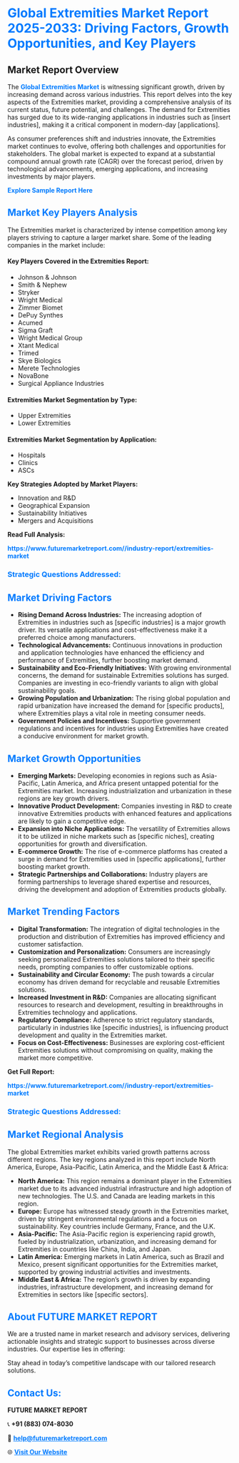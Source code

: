 <h1 style="color: #007BFF;">Global Extremities Market Report 2025-2033: Driving Factors, Growth Opportunities, and Key Players</h1>

<section id="overview">
<h2>Market Report Overview</h2>
<p>The <a href="https://www.futuremarketreport.com//industry-report/extremities-market" style="color: #007BFF; text-decoration: none;"><strong>Global Extremities Market</strong></a> is witnessing significant growth, driven by increasing demand across various industries. This report delves into the key aspects of the Extremities market, providing a comprehensive analysis of its current status, future potential, and challenges. The demand for Extremities has surged due to its wide-ranging applications in industries such as [insert industries], making it a critical component in modern-day [applications].</p>
<p>As consumer preferences shift and industries innovate, the Extremities market continues to evolve, offering both challenges and opportunities for stakeholders. The global market is expected to expand at a substantial compound annual growth rate (CAGR) over the forecast period, driven by technological advancements, emerging applications, and increasing investments by major players.</p>
</section>

<section id="overview">
<p><a href="https://www.futuremarketreport.com//request-sample/reportId=51359" style="color: #007BFF; text-decoration: none;"><strong>Explore Sample Report Here</strong></a></p>
</section>

<section id="key-players">
<h2 style="color: #007BFF;">Market Key Players Analysis</h2>
<p>The Extremities market is characterized by intense competition among key players striving to capture a larger market share. Some of the leading companies in the market include:</p>
<h4>Key Players Covered in the Extremities Report:</h4>
<ul><li>Johnson &amp; Johnson</li><li>Smith &amp; Nephew</li><li>Stryker</li><li>Wright Medical</li><li>Zimmer Biomet</li><li>DePuy Synthes</li><li>Acumed</li><li>Sigma Graft</li><li>Wright Medical Group</li><li>Xtant Medical</li><li>Trimed</li><li>Skye Biologics</li><li>Merete Technologies</li><li>NovaBone</li><li>Surgical Appliance Industries</li></ul>
<h4>Extremities Market Segmentation by Type:</h4>
<ul><li>Upper Extremities</li><li>Lower Extremities</li></ul>

<h4>Extremities Market Segmentation by Application:</h4>
<ul><li>Hospitals</li><li>Clinics</li><li>ASCs</li></ul>
<p><strong>Key Strategies Adopted by Market Players:</strong></p>
<ul>
<li>Innovation and R&D</li>
<li>Geographical Expansion</li>
<li>Sustainability Initiatives</li>
<li>Mergers and Acquisitions</li>
</ul>
</section>

<section>
<p><strong>Read Full Analysis: </strong></p><a href="https://www.futuremarketreport.com//industry-report/extremities-market" style="color: #007BFF; text-decoration: none;"><strong>https://www.futuremarketreport.com//industry-report/extremities-market</strong></a>
<h3 style="color: #007BFF;">Strategic Questions Addressed:</h3>
</section>

<section id="driving-factors">
<h2 style="color: #007BFF;">Market Driving Factors</h2>
<ul>
<li><strong>Rising Demand Across Industries:</strong> The increasing adoption of Extremities in industries such as [specific industries] is a major growth driver. Its versatile applications and cost-effectiveness make it a preferred choice among manufacturers.</li>
<li><strong>Technological Advancements:</strong> Continuous innovations in production and application technologies have enhanced the efficiency and performance of Extremities, further boosting market demand.</li>
<li><strong>Sustainability and Eco-Friendly Initiatives:</strong> With growing environmental concerns, the demand for sustainable Extremities solutions has surged. Companies are investing in eco-friendly variants to align with global sustainability goals.</li>
<li><strong>Growing Population and Urbanization:</strong> The rising global population and rapid urbanization have increased the demand for [specific products], where Extremities plays a vital role in meeting consumer needs.</li>
<li><strong>Government Policies and Incentives:</strong> Supportive government regulations and incentives for industries using Extremities have created a conducive environment for market growth.</li>
</ul>
</section>

<section id="growth-opportunities">
<h2 style="color: #007BFF;">Market Growth Opportunities</h2>
<ul>
<li><strong>Emerging Markets:</strong> Developing economies in regions such as Asia-Pacific, Latin America, and Africa present untapped potential for the Extremities market. Increasing industrialization and urbanization in these regions are key growth drivers.</li>
<li><strong>Innovative Product Development:</strong> Companies investing in R&D to create innovative Extremities products with enhanced features and applications are likely to gain a competitive edge.</li>
<li><strong>Expansion into Niche Applications:</strong> The versatility of Extremities allows it to be utilized in niche markets such as [specific niches], creating opportunities for growth and diversification.</li>
<li><strong>E-commerce Growth:</strong> The rise of e-commerce platforms has created a surge in demand for Extremities used in [specific applications], further boosting market growth.</li>
<li><strong>Strategic Partnerships and Collaborations:</strong> Industry players are forming partnerships to leverage shared expertise and resources, driving the development and adoption of Extremities products globally.</li>
</ul>
</section>

<section id="trending-factors">
<h2 style="color: #007BFF;">Market Trending Factors</h2>
<ul>
<li><strong>Digital Transformation:</strong> The integration of digital technologies in the production and distribution of Extremities has improved efficiency and customer satisfaction.</li>
<li><strong>Customization and Personalization:</strong> Consumers are increasingly seeking personalized Extremities solutions tailored to their specific needs, prompting companies to offer customizable options.</li>
<li><strong>Sustainability and Circular Economy:</strong> The push towards a circular economy has driven demand for recyclable and reusable Extremities solutions.</li>
<li><strong>Increased Investment in R&D:</strong> Companies are allocating significant resources to research and development, resulting in breakthroughs in Extremities technology and applications.</li>
<li><strong>Regulatory Compliance:</strong> Adherence to strict regulatory standards, particularly in industries like [specific industries], is influencing product development and quality in the Extremities market.</li>
<li><strong>Focus on Cost-Effectiveness:</strong> Businesses are exploring cost-efficient Extremities solutions without compromising on quality, making the market more competitive.</li>
</ul>
</section>

<section>
<p><strong>Get Full Report: </strong></p><a href="https://www.futuremarketreport.com//industry-report/extremities-market" style="color: #007BFF; text-decoration: none;"><strong>https://www.futuremarketreport.com//industry-report/extremities-market</strong></a>
<h3 style="color: #007BFF;">Strategic Questions Addressed:</h3>
</section>


<section id="regional-analysis">
<h2 style="color: #007BFF;">Market Regional Analysis</h2>
<p>The global Extremities market exhibits varied growth patterns across different regions. The key regions analyzed in this report include North America, Europe, Asia-Pacific, Latin America, and the Middle East & Africa:</p>
<ul>
<li><strong>North America:</strong> This region remains a dominant player in the Extremities market due to its advanced industrial infrastructure and high adoption of new technologies. The U.S. and Canada are leading markets in this region.</li>
<li><strong>Europe:</strong> Europe has witnessed steady growth in the Extremities market, driven by stringent environmental regulations and a focus on sustainability. Key countries include Germany, France, and the U.K.</li>
<li><strong>Asia-Pacific:</strong> The Asia-Pacific region is experiencing rapid growth, fueled by industrialization, urbanization, and increasing demand for Extremities in countries like China, India, and Japan.</li>
<li><strong>Latin America:</strong> Emerging markets in Latin America, such as Brazil and Mexico, present significant opportunities for the Extremities market, supported by growing industrial activities and investments.</li>
<li><strong>Middle East & Africa:</strong> The region’s growth is driven by expanding industries, infrastructure development, and increasing demand for Extremities in sectors like [specific sectors].</li>
</ul>
</section>

<footer>
<h2 style="color: #007BFF;">About FUTURE MARKET REPORT</h2>
<p>We are a trusted name in market research and advisory services, delivering actionable insights and strategic support to businesses across diverse industries. Our expertise lies in offering:</p>

<p>Stay ahead in today’s competitive landscape with our tailored research solutions.</p>

<h2 style="color: #007BFF;">Contact Us:</h2>
<p><strong>FUTURE MARKET REPORT</strong></p>
<p>📞 <strong>+91 (883) 074-8030</strong></p>
<p>📧 <strong><a href="mailto:help@futuremarketreport.com" style="color: #007BFF;">help@futuremarketreport.com</a></strong></p>
<p>🌐 <strong><a href="https://www.futuremarketreport.com/" style="color: #007BFF;">Visit Our Website</a></strong></p>
</footer>